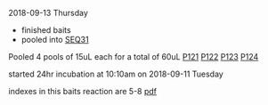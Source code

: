 2018-09-13 Thursday 
* finished baits
* pooled into [SEQ31](../SEQ31_2018-09-13)


Pooled 4 pools of 15uL each for a total of 60uL
[P121](../P121_2018-09-06)
[P122](../P122_2018-09-06)
[P123](../P123_2018-09-06)
[P124](../P124_2018-09-06)

started 24hr incubation at 10:10am on 2018-09-11 Tuesday

indexes in this baits reaction are 5-8
[pdf](db_change.pdf)

